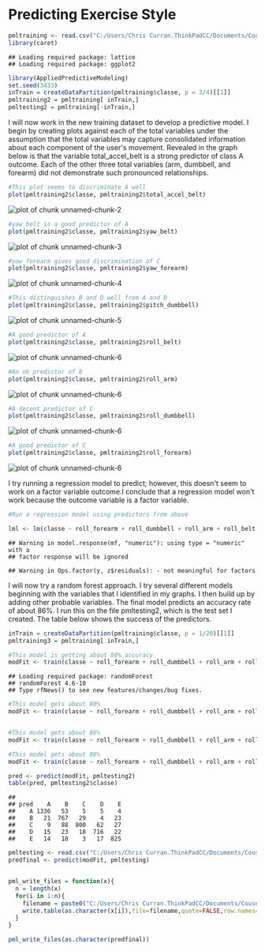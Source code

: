 Predicting Exercise Style
========================================================




```r
pmltraining <- read.csv("C:/Users/Chris Curran.ThinkPadCC/Documents/Cousera/MachineLearning/pml-training.csv", header = TRUE)
library(caret)
```

```
## Loading required package: lattice
## Loading required package: ggplot2
```

```r
library(AppliedPredictiveModeling)
set.seed(3433)
inTrain = createDataPartition(pmltraining$classe, p = 3/4)[[1]]
pmltraining2 = pmltraining[ inTrain,]
pmltesting2 = pmltraining[-inTrain,]
```

I will now work in the new training dataset to develop a predictive model.  I begin by creating plots against each of the total variables under the assumption that the total variables may capture consolidated information about each component of the user's movement.  Revealed in the graph below is that the variable total_accel_belt is a strong predictor of class A outcome.  Each of the other three total variables (arm, dumbbell, and forearm) did not demonstrate such pronounced relationships.


```r
#This plot seems to discriminate A well
plot(pmltraining2$classe, pmltraining2$total_accel_belt)
```

![plot of chunk unnamed-chunk-2](figure/unnamed-chunk-2-1.png) 


```r
#yaw_belt is a good predictor of A
plot(pmltraining2$classe, pmltraining2$yaw_belt)
```

![plot of chunk unnamed-chunk-3](figure/unnamed-chunk-3-1.png) 


```r
#yaw_forearm gives good discrimination of C
plot(pmltraining2$classe, pmltraining2$yaw_forearm)
```

![plot of chunk unnamed-chunk-4](figure/unnamed-chunk-4-1.png) 



```r
#This distinguishes B and D well from A and D
plot(pmltraining2$classe, pmltraining2$pitch_dumbbell)
```

![plot of chunk unnamed-chunk-5](figure/unnamed-chunk-5-1.png) 



```r
#A good predictor of A
plot(pmltraining2$classe, pmltraining2$roll_belt)
```

![plot of chunk unnamed-chunk-6](figure/unnamed-chunk-6-1.png) 

```r
#An ok predictor of B
plot(pmltraining2$classe, pmltraining2$roll_arm)
```

![plot of chunk unnamed-chunk-6](figure/unnamed-chunk-6-2.png) 

```r
#A decent predictor of C
plot(pmltraining2$classe, pmltraining2$roll_dumbbell)
```

![plot of chunk unnamed-chunk-6](figure/unnamed-chunk-6-3.png) 

```r
#A good predictor of C
plot(pmltraining2$classe, pmltraining2$roll_forearm)
```

![plot of chunk unnamed-chunk-6](figure/unnamed-chunk-6-4.png) 

I try running a regression model to predict; however, this doesn't seem to work on a factor variable outcome.I conclude that a regression model won't work because the outcome variable is a factor variable.

```r
#Run a regression model using predictors from above

lml <- lm(classe ~ roll_forearm + roll_dumbbell + roll_arm + roll_belt + pitch_dumbbell + yaw_forearm + yaw_belt + total_accel_belt, data = pmltraining)
```

```
## Warning in model.response(mf, "numeric"): using type = "numeric" with a
## factor response will be ignored
```

```
## Warning in Ops.factor(y, z$residuals): - not meaningful for factors
```


I will now try a random forest approach.  I try several different models beginning with the variables that I identified in my graphs. I then build up by adding other probable variables.  The final model predicts an accuracy rate of about 86%.  I run this on the file pmltesting2, which is the test set I created.  The table below shows the success of the predictors.


```r
inTrain = createDataPartition(pmltraining$classe, p = 1/20)[[1]]
pmltraining3 = pmltraining[ inTrain,]

#This model is getting about 80% accuracy
modFit <- train(classe ~ roll_forearm + roll_dumbbell + roll_arm + roll_belt + pitch_dumbbell + yaw_forearm + yaw_belt + total_accel_belt, data = pmltraining3, method="rf", prox=TRUE, ntree= 100)
```

```
## Loading required package: randomForest
## randomForest 4.6-10
## Type rfNews() to see new features/changes/bug fixes.
```

```r
#This model gets about 80%
modFit <- train(classe ~ roll_forearm + roll_dumbbell + roll_arm + roll_belt + + pitch_forearm + pitch_arm + pitch_belt + pitch_dumbbell + yaw_forearm + yaw_belt + yaw_dumbbell + yaw_forearm +  total_accel_belt, data = pmltraining3, method="rf", prox=TRUE, ntree= 100)


#This model gets about 86%
modFit <- train(classe ~ roll_forearm + roll_dumbbell + roll_arm + roll_belt + + pitch_forearm + pitch_arm + pitch_belt + pitch_dumbbell + yaw_forearm + yaw_belt + yaw_dumbbell + yaw_forearm +  total_accel_belt + magnet_forearm_x + magnet_forearm_y + magnet_forearm_z + magnet_dumbbell_x + magnet_dumbbell_y + magnet_dumbbell_z + magnet_arm_x + magnet_arm_y + magnet_arm_z + magnet_belt_x + magnet_belt_y + magnet_belt_z, data = pmltraining3, method="rf", prox=TRUE, ntree= 100)

#This model gets about 86%
modFit <- train(classe ~ roll_forearm + roll_dumbbell + roll_arm + roll_belt + + pitch_forearm + pitch_arm + pitch_belt + pitch_dumbbell + yaw_forearm + yaw_belt + yaw_dumbbell + yaw_forearm +  total_accel_belt + magnet_forearm_x + magnet_forearm_y + magnet_forearm_z + magnet_dumbbell_x + magnet_dumbbell_y + magnet_dumbbell_z + magnet_arm_x + magnet_arm_y + magnet_arm_z + magnet_belt_x + magnet_belt_y + magnet_belt_z, data = pmltraining3, method="rf", prox=TRUE, ntree= 100)

pred <- predict(modFit, pmltesting2)
table(pred, pmltesting2$classe)
```

```
##     
## pred    A    B    C    D    E
##    A 1336   53    5    5    4
##    B   21  767   29    4   23
##    C    9   88  800   62   27
##    D   15   23   18  716   22
##    E   14   18    3   17  825
```

```r
pmltesting <- read.csv("C:/Users/Chris Curran.ThinkPadCC/Documents/Cousera/MachineLearning/pml-testing.csv", header = TRUE)
predfinal <- predict(modFit, pmltesting) 


pml_write_files = function(x){
  n = length(x)
  for(i in 1:n){
    filename = paste0("C:/Users/Chris Curran.ThinkPadCC/Documents/Cousera/MachineLearning/problem_id_",i,".txt")
    write.table(as.character(x[i]),file=filename,quote=FALSE,row.names=FALSE,col.names=FALSE)
  }
}

pml_write_files(as.character(predfinal))
```
